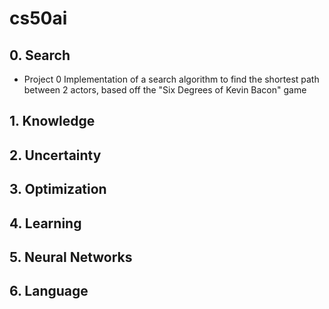 # cs50ai
## 0. Search
- Project 0
   Implementation of a search algorithm to find the shortest path between 2 actors, based off the "Six Degrees of Kevin Bacon" game
## 1. Knowledge
## 2. Uncertainty
## 3. Optimization
## 4. Learning
## 5. Neural Networks
## 6. Language
